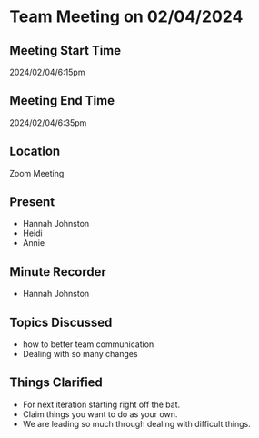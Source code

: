 # Team Meeting on 02/04/2024
## Meeting Start Time
2024/02/04/6:15pm
## Meeting End Time
2024/02/04/6:35pm
## Location
Zoom Meeting
## Present
- Hannah Johnston
- Heidi
- Annie 
## Minute Recorder
- Hannah Johnston
## Topics Discussed 
- how to better team communication
- Dealing with so many changes
## Things Clarified
- For next iteration starting right off the bat.
- Claim things you want to do as your own.
- We are leading so much through dealing with difficult things.








